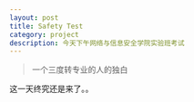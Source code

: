 ```yaml
---
layout: post
title: Safety Test
category: project
description: 今天下午网络与信息安全学院实验班考试
---
```


>一个三度转专业的人的独白

这一天终究还是来了。。